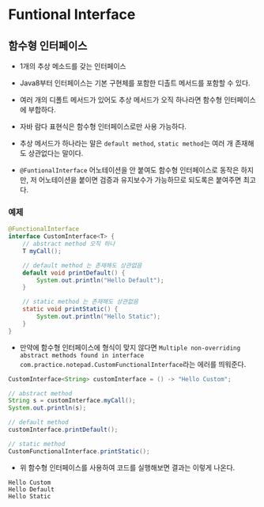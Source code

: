 # Funtional Interface
## 함수형 인터페이스

* 1개의 추상 메소드를 갖는 인터페이스

* Java8부터 인터페이스는 기본 구현체를 포함한 디촐트 메서드를 포함할 수 있다.

* 여러 개의 디폴트 메서드가 있어도 추상 메서드가 오직 하나라면 함수형 인터페이스에 부합하다.

* 자바 람다 표현식은 함수형 인터페이스로만 사용 가능하다.

* 추상 메서드가 하나라는 말은 `default method`, `static method`는 여러 개 존재해도 상관없다는 말이다.

* `@FuntionalInterface` 어노테이션을 안 붙여도 함수형 인터페이스로 동작은 하지만, 저 어노테이션을 붙이면 검증과 유지보수가 가능하므로 되도록은 붙여주면 최고다.

### 예제
```java
@FunctionalInterface
interface CustomInterface<T> {
    // abstract method 오직 하나
    T myCall();

    // default method 는 존재해도 상관없음
    default void printDefault() {
        System.out.println("Hello Default");
    }

    // static method 는 존재해도 상관없음
    static void printStatic() {
        System.out.println("Hello Static");
    }
}
```
* 만약에 함수형 인터페이스에 형식이 맞지 않다면 
`Multiple non-overriding abstract methods found in interface com.practice.notepad.CustomFunctionalInterface`라는 에러를 띄워준다.

```java
CustomInterface<String> customInterface = () -> "Hello Custom";

// abstract method
String s = customInterface.myCall();
System.out.println(s);

// default method
customInterface.printDefault();

// static method
CustomFunctionalInterface.printStatic();
```

* 위 함수형 인터페이스를 사용하여 코드를 실행해보면 결과는 이렇게 나온다.
```
Hello Custom
Hello Default
Hello Static
```
